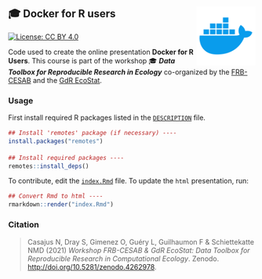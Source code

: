 ## :mortar_board: Docker for R users <img src="img/docker-logo.png" height="120" align="right"/>

[![License: CC
BY 4.0](https://img.shields.io/badge/License-CC%20BY%204.0-lightgreen.svg)](https://choosealicense.com/licenses/cc-by-4.0/)


Code used to create the online presentation **Docker for R Users**. This course
is part of the workshop :mortar_board: 
**_Data Toolbox for Reproducible Research in Ecology_** co-organized by the 
[FRB-CESAB](https://www.fondationbiodiversite.fr/en/about-the-foundation/le-cesab/) 
and the 
[GdR EcoStat](https://sites.google.com/site/gdrecostat/).


### Usage

First install required R packages listed in the 
[`DESCRIPTION`](https://github.com/rdatatoolbox/course-docker/blob/main/DESCRIPTION)
file.

```r
## Install 'remotes' package (if necessary) ----
install.packages("remotes")

## Install required packages ----
remotes::install_deps()
```

To contribute, edit the 
[`index.Rmd`](https://github.com/rdatatoolbox/course-docker/blob/main/index.Rmd) 
file. To update the `html` presentation, run: 

```r
## Convert Rmd to html ----
rmarkdown::render("index.Rmd")
```


### Citation

> Casajus N, Dray S, Gimenez O, Guéry L, Guilhaumon F & Schiettekatte NMD (2021) *Workshop FRB-CESAB & GdR EcoStat: Data Toolbox for Reproducible Research in Computational Ecology*. Zenodo. <http://doi.org/10.5281/zenodo.4262978>.

